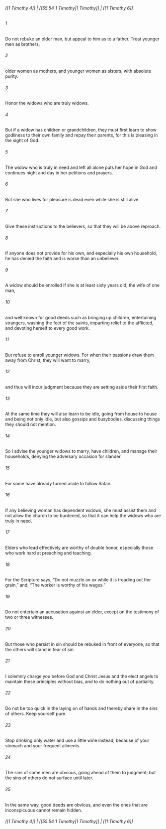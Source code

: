 
###### [[1 Timothy 4]] | [[55.54 1 Timothy|1 Timothy]] | [[1 Timothy 6]]

###### 1
Do not rebuke an older man, but appeal to him as to a father. Treat younger men as brothers,
###### 2
older women as mothers, and younger women as sisters, with absolute purity.
###### 3
Honor the widows who are truly widows.
###### 4
But if a widow has children or grandchildren, they must first learn to show godliness to their own family and repay their parents, for this is pleasing in the sight of God.
###### 5
The widow who is truly in need and left all alone puts her hope in God and continues night and day in her petitions and prayers.
###### 6
But she who lives for pleasure is dead even while she is still alive.
###### 7
Give these instructions to the believers, so that they will be above reproach.
###### 8
If anyone does not provide for his own, and especially his own household, he has denied the faith and is worse than an unbeliever.
###### 9
A widow should be enrolled if she is at least sixty years old, the wife of one man,
###### 10
and well known for good deeds such as bringing up children, entertaining strangers, washing the feet of the saints, imparting relief to the afflicted, and devoting herself to every good work.
###### 11
But refuse to enroll younger widows. For when their passions draw them away from Christ, they will want to marry,
###### 12
and thus will incur judgment because they are setting aside their first faith.
###### 13
At the same time they will also learn to be idle, going from house to house and being not only idle, but also gossips and busybodies, discussing things they should not mention.
###### 14
So I advise the younger widows to marry, have children, and manage their households, denying the adversary occasion for slander.
###### 15
For some have already turned aside to follow Satan.
###### 16
If any believing woman has dependent widows, she must assist them and not allow the church to be burdened, so that it can help the widows who are truly in need.
###### 17
Elders who lead effectively are worthy of double honor, especially those who work hard at preaching and teaching.
###### 18
For the Scripture says, “Do not muzzle an ox while it is treading out the grain,” and, “The worker is worthy of his wages.”
###### 19
Do not entertain an accusation against an elder, except on the testimony of two or three witnesses.
###### 20
But those who persist in sin should be rebuked in front of everyone, so that the others will stand in fear of sin.
###### 21
I solemnly charge you before God and Christ Jesus and the elect angels to maintain these principles without bias, and to do nothing out of partiality.
###### 22
Do not be too quick in the laying on of hands and thereby share in the sins of others. Keep yourself pure.
###### 23
Stop drinking only water and use a little wine instead, because of your stomach and your frequent ailments.
###### 24
The sins of some men are obvious, going ahead of them to judgment; but the sins of others do not surface until later.
###### 25
In the same way, good deeds are obvious, and even the ones that are inconspicuous cannot remain hidden.

###### [[1 Timothy 4]] | [[55.54 1 Timothy|1 Timothy]] | [[1 Timothy 6]]
